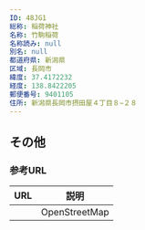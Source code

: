 ```yaml
---
ID: 48JG1
総称: 稲荷神社
名称: 竹駒稲荷
名称読み: null
別名: null
都道府県: 新潟県
区域: 長岡市
緯度: 37.4172232
経度: 138.8422205
郵便番号: 9401105
住所: 新潟県長岡市摂田屋４丁目８−２８
---
```


## その他

### 参考URL

| URL | 説明          |
| --- | ------------- |
|     | OpenStreetMap |
